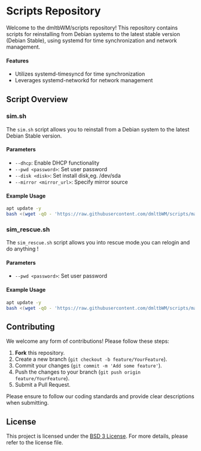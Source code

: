 # Scripts Repository

Welcome to the dmltbWM/scripts repository! This repository contains scripts for reinstalling from Debian systems to the latest stable version (Debian Stable), using systemd for time synchronization and network management.

#### Features
- Utilizes systemd-timesyncd for time synchronization
- Leverages systemd-networkd for network management

## Script Overview

### sim.sh

The `sim.sh` script allows you to reinstall from a Debian system to the latest Debian Stable version.


#### Parameters
- `--dhcp`: Enable DHCP functionality
- `--pwd <password>`: Set user password
- `--disk <disk>`: Set install disk,eg. /dev/sda
- `--mirror <mirror_url>`: Specify mirror source


#### Example Usage
```bash
apt update -y
bash <(wget -qO - 'https://raw.githubusercontent.com/dmltbWM/scripts/master/sim/sim.sh') --pwd sim@@@
```


### sim_rescue.sh
The `sim_rescue.sh` script allows you into rescue mode.you can relogin and do anything !

#### Parameters
- `--pwd <password>`: Set user password

#### Example Usage
```bash
apt update -y
bash <(wget -qO - 'https://raw.githubusercontent.com/dmltbWM/scripts/master/sim/sim_rescue.sh') --pwd sim@@@
```


## Contributing
We welcome any form of contributions! Please follow these steps:
1. **Fork** this repository.
2. Create a new branch (`git checkout -b feature/YourFeature`).
3. Commit your changes (`git commit -m 'Add some feature'`).
4. Push the changes to your branch (`git push origin feature/YourFeature`).
5. Submit a Pull Request.

Please ensure to follow our coding standards and provide clear descriptions when submitting.

## License

This project is licensed under the [ BSD 3 License](LICENSE). For more details, please refer to the license file.
